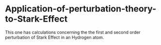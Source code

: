 # Application-of-perturbation-theory-to-Stark-Effect
This one has calculations concerning the the first and second order perturbation of Stark Effect in an Hydrogen atom.
